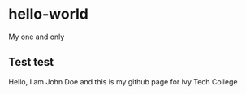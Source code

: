 # hello-world
My one and only
	<h2>Test test</h2>
Hello, I am John Doe and this is my github page for Ivy Tech College
